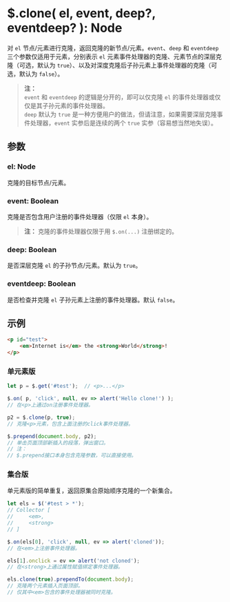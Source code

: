 # $.clone( el, event, deep?, eventdeep? ): Node

对 `el` 节点/元素进行克隆，返回克隆的新节点/元素。`event`、`deep` 和 `eventdeep` 三个参数仅适用于元素，分别表示 `el` 元素事件处理器的克隆、元素节点的深层克隆（可选，默认为 `true`）、以及对深度克隆后子孙元素上事件处理器的克隆（可选，默认为 `false`）。

> **注：**<br>
> `event` 和 `eventdeep` 的逻辑是分开的，即可以仅克隆 `el` 的事件处理器或仅仅是其子孙元素的事件处理器。<br>
> `deep` 默认为 `true` 是一种方便用户的做法，但请注意，如果需要深层克隆事件处理器，`event` 实参后是连续的两个 `true` 实参（容易想当然地失误）。<br>


## 参数

### el: Node

克隆的目标节点/元素。


### event: Boolean

克隆是否包含用户注册的事件处理器（仅限 `el` 本身）。

> **注：**
> 克隆的事件处理器仅限于用 `$.on(...)` 注册绑定的。


### deep: Boolean

是否深层克隆 `el` 的子孙节点/元素。默认为 `true`。


### eventdeep: Boolean

是否检查并克隆 `el` 子孙元素上注册的事件处理器。默认 `false`。


## 示例

```html
<p id="test">
    <em>Internet is</em> the <strong>World</strong>!
</p>
```


### 单元素版

```js
let p = $.get('#test');  // <p>...</p>

$.on( p, 'click', null, ev => alert('Hello clone!') );
// 在<p>上通过on注册事件处理器。

p2 = $.clone(p, true);
// 克隆<p>元素，包含上面注册的click事件处理器。

$.prepend(document.body, p2);
// 单击页面顶部新插入的段落，弹出窗口。
// 注：
// $.prepend接口本身包含克隆参数，可以直接使用。
```


### 集合版

单元素版的简单重复，返回原集合原始顺序克隆的一个新集合。

```js
let els = $('#test > *');
// Collector [
//     <em>,
//     <strong>
// ]

$.on(els[0], 'click', null, ev => alert('cloned'));
// 在<em>上注册事件处理器。

els[1].onclick = ev => alert('not cloned');
// 在<strong>上通过属性赋值绑定事件处理器。

els.clone(true).prependTo(document.body);
// 克隆两个元素插入页面顶部。
// 仅其中<em>包含的事件处理器被同时克隆。
```
